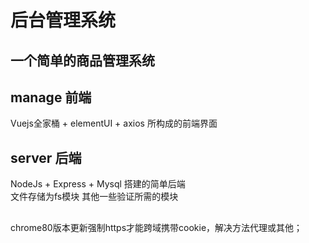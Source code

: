 # 后台管理系统
## 一个简单的商品管理系统

## manage 前端
Vuejs全家桶 + elementUI + axios 所构成的前端界面

## server 后端
NodeJs + Express + Mysql  搭建的简单后端  
文件存储为fs模块
其他一些验证所需的模块


## 
  chrome80版本更新强制https才能跨域携带cookie，解决方法代理或其他；
